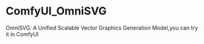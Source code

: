# ComfyUI_OmniSVG
OmniSVG: A Unified Scalable Vector Graphics Generation Model,you  can try it in ComfyUI
